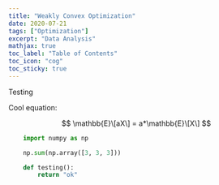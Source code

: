```yaml
---
title: "Weakly Convex Optimization"
date: 2020-07-21
tags: ["Optimization"]
excerpt: "Data Analysis"
mathjax: true
toc_label: "Table of Contents"
toc_icon: "cog"
toc_sticky: true
---
```


Testing 

Cool equation:

$$ \mathbb{E}\[aX\] = a*\mathbb{E}\[X\] $$

```python
    import numpy as np

    np.sum(np.array([3, 3, 3]))

    def testing():
        return "ok"
```


